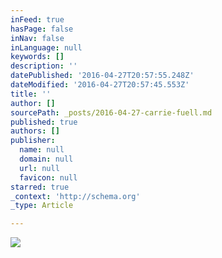 ```yaml
---
inFeed: true
hasPage: false
inNav: false
inLanguage: null
keywords: []
description: ''
datePublished: '2016-04-27T20:57:55.248Z'
dateModified: '2016-04-27T20:57:45.553Z'
title: ''
author: []
sourcePath: _posts/2016-04-27-carrie-fuell.md
published: true
authors: []
publisher:
  name: null
  domain: null
  url: null
  favicon: null
starred: true
_context: 'http://schema.org'
_type: Article

---
```

![](https://the-grid-user-content.s3-us-west-2.amazonaws.com/7f6cdab5-d3da-466b-898b-949622557fd6.jpg)
